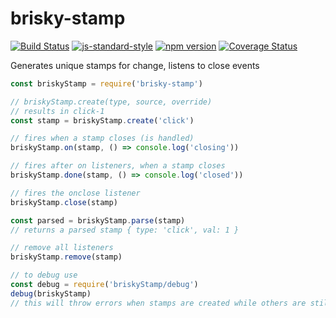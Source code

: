 # brisky-stamp
<!-- VDOC.badges travis; standard; npm; coveralls -->
<!-- DON'T EDIT THIS SECTION (including comments), INSTEAD RE-RUN `vdoc` TO UPDATE -->
[![Build Status](https://travis-ci.org/vigour-io/brisky-stamp.svg?branch=master)](https://travis-ci.org/vigour-io/brisky-stamp)
[![js-standard-style](https://img.shields.io/badge/code%20style-standard-brightgreen.svg)](http://standardjs.com/)
[![npm version](https://badge.fury.io/js/brisky-stamp.svg)](https://badge.fury.io/js/brisky-stamp)
[![Coverage Status](https://coveralls.io/repos/github/vigour-io/brisky-stamp/badge.svg?branch=master)](https://coveralls.io/github/vigour-io/brisky-stamp?branch=master)

<!-- VDOC END -->

Generates unique stamps for change, listens to close events

```javascript
const briskyStamp = require('brisky-stamp')

// briskyStamp.create(type, source, override)
// results in click-1
const stamp = briskyStamp.create('click')

// fires when a stamp closes (is handled)
briskyStamp.on(stamp, () => console.log('closing'))

// fires after on listeners, when a stamp closes
briskyStamp.done(stamp, () => console.log('closed'))

// fires the onclose listener
briskyStamp.close(stamp)

const parsed = briskyStamp.parse(stamp)
// returns a parsed stamp { type: 'click', val: 1 }

// remove all listeners
briskyStamp.remove(stamp)

// to debug use
const debug = require('briskyStamp/debug')
debug(briskyStamp)
// this will throw errors when stamps are created while others are still open

```
